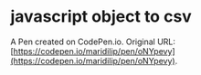# javascript object to csv

A Pen created on CodePen.io. Original URL: [https://codepen.io/maridilip/pen/oNYpevy](https://codepen.io/maridilip/pen/oNYpevy).


